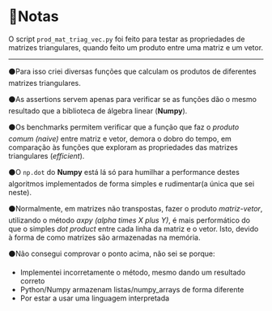 # 📝Notas

O script `prod_mat_triag_vec.py` foi feito para testar as propriedades de matrizes triangulares, quando feito um produto entre uma matriz e um vetor.

<hr>

⚫Para isso criei diversas funções que calculam os produtos de diferentes matrizes triangulares.

⚫As assertions servem apenas para verificar se as funções dão o mesmo resultado que a biblioteca de álgebra linear (**Numpy**).

⚫Os benchmarks permitem verificar que a função que faz o *produto comum (naive)* entre matriz e vetor, demora o dobro do tempo, em comparação às funções que exploram as propriedades das matrizes triangulares (*efficient*).

⚫O `np.dot` do **Numpy** está lá só para humilhar a performance destes algoritmos implementados de forma simples e rudimentar(a única que sei neste).

⚫Normalmente, em matrizes não transpostas, fazer o produto *matriz-vetor*, utilizando o método *axpy (alpha times X plus Y)*, é mais performático do que o simples *dot product* entre cada linha da matriz e o vetor. Isto, devido à forma de como matrizes são armazenadas na memória.

⚫Não consegui comprovar o ponto acima, não sei se porque:

- Implementei incorretamente o método, mesmo dando um resultado correto
- Python/Numpy armazenam listas/numpy_arrays de forma diferente
- Por estar a usar uma linguagem interpretada 